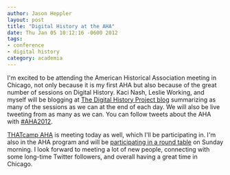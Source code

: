 ```yaml
---
author: Jason Heppler
layout: post
title: "Digital History at the AHA"
date: Thu Jan 05 10:12:16 -0600 2012
tags: 
- conference
- digital history
category: academia
---
```


I'm excited to be attending the American Historical Association meeting in Chicago, not only because it is my first AHA but also because of the great number of sessions on Digital History. Kaci Nash, Leslie Working, and myself will be blogging at [The Digital History Project blog](https://digitalhistory.wordpress.com/) summarizing as many of the sessions as we can at the end of each day. We will also be live tweeting from as many as we can. You can follow tweets about the AHA with [#AHA2012](https://twitter.com/#!/search/%23aha2012).

[THATcamp AHA](http://aha2012.thatcamp.org/) is meeting today as well, which I'll be participating in. I'm also in the AHA program and will be [participating in a round table](http://aha.confex.com/aha/2012/webprogram/Session6779.html) on Sunday morning. I look forward to meeting a lot of new people, connecting with some long-time Twitter followers, and overall having a great time in Chicago.
